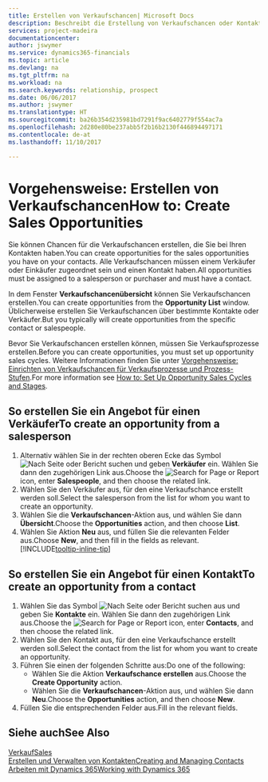 ```yaml
---
title: Erstellen von Verkaufschancen| Microsoft Docs
description: Beschreibt die Erstellung von Verkaufschancen oder Kontakten in Dynamics 365 Business edition.
services: project-madeira
documentationcenter: 
author: jswymer
ms.service: dynamics365-financials
ms.topic: article
ms.devlang: na
ms.tgt_pltfrm: na
ms.workload: na
ms.search.keywords: relationship, prospect
ms.date: 06/06/2017
ms.author: jswymer
ms.translationtype: HT
ms.sourcegitcommit: ba26b354d235981bd7291f9ac6402779f554ac7a
ms.openlocfilehash: 2d280e80be237abb5f2b16b2130f446894497171
ms.contentlocale: de-at
ms.lasthandoff: 11/10/2017

---
```

# <a name="how-to-create-sales-opportunities"></a><span data-ttu-id="f23ff-103">Vorgehensweise: Erstellen von Verkaufschancen</span><span class="sxs-lookup"><span data-stu-id="f23ff-103">How to: Create Sales Opportunities</span></span>
<span data-ttu-id="f23ff-104">Sie können Chancen für die Verkaufschancen erstellen, die Sie bei Ihren Kontakten haben.</span><span class="sxs-lookup"><span data-stu-id="f23ff-104">You can create opportunities for the sales opportunities you have on your contacts.</span></span> <span data-ttu-id="f23ff-105">Alle Verkaufschancen müssen einem Verkäufer oder Einkäufer zugeordnet sein und einen Kontakt haben.</span><span class="sxs-lookup"><span data-stu-id="f23ff-105">All opportunities must be assigned to a salesperson or purchaser and must have a contact.</span></span>

<span data-ttu-id="f23ff-106">In dem Fenster **Verkaufschancenübersicht** können Sie Verkaufschancen erstellen.</span><span class="sxs-lookup"><span data-stu-id="f23ff-106">You can create opportunities from the **Opportunity List** window.</span></span> <span data-ttu-id="f23ff-107">Üblicherweise erstellen Sie Verkaufschancen über bestimmte Kontakte oder Verkäufer.</span><span class="sxs-lookup"><span data-stu-id="f23ff-107">But you typically will create opportunities from the specific contact or salespeople.</span></span>

<span data-ttu-id="f23ff-108">Bevor Sie Verkaufschancen erstellen können, müssen Sie Verkaufsprozesse erstellen.</span><span class="sxs-lookup"><span data-stu-id="f23ff-108">Before you can create opportunities, you must set up opportunity sales cycles.</span></span> <span data-ttu-id="f23ff-109">Weitere Informationen finden Sie unter [Vorgehensweise: Einrichten von Verkaufschancen für Verkaufsprozesse und Prozess-Stufen](marketing-how-setup-opportunity-sales-cycles-stages.md).</span><span class="sxs-lookup"><span data-stu-id="f23ff-109">For more information see [How to: Set Up Opportunity Sales Cycles and Stages](marketing-how-setup-opportunity-sales-cycles-stages.md).</span></span>

## <a name="to-create-an-opportunity-from-a-salesperson"></a><span data-ttu-id="f23ff-110">So erstellen Sie ein Angebot für einen Verkäufer</span><span class="sxs-lookup"><span data-stu-id="f23ff-110">To create an opportunity from a salesperson</span></span>
1. <span data-ttu-id="f23ff-111">Alternativ wählen Sie in der rechten oberen Ecke das Symbol ![Nach Seite oder Bericht suchen](media/ui-search/search_small.png "Nach Seite oder Bericht suchen") und geben **Verkäufer** ein. Wählen Sie dann den zugehörigen Link aus.</span><span class="sxs-lookup"><span data-stu-id="f23ff-111">Choose the ![Search for Page or Report](media/ui-search/search_small.png "Search for Page or Report icon") icon, enter **Salespeople**, and then choose the related link.</span></span>
2. <span data-ttu-id="f23ff-112">Wählen Sie den Verkäufer aus, für den eine Verkaufschance erstellt werden soll.</span><span class="sxs-lookup"><span data-stu-id="f23ff-112">Select the salesperson from the list for whom you want to create an opportunity.</span></span>
3. <span data-ttu-id="f23ff-113">Wählen Sie die **Verkaufschancen**-Aktion aus, und wählen Sie dann **Übersicht**.</span><span class="sxs-lookup"><span data-stu-id="f23ff-113">Choose the **Opportunities** action, and then choose **List**.</span></span>
4. <span data-ttu-id="f23ff-114">Wählen Sie Aktion **Neu** aus, und füllen Sie die relevanten Felder aus.</span><span class="sxs-lookup"><span data-stu-id="f23ff-114">Choose **New**, and then fill in the fields as relevant.</span></span> [!INCLUDE[tooltip-inline-tip](includes/tooltip-inline-tip_md.md)]  



## <a name="to-create-an-opportunity-from-a-contact"></a><span data-ttu-id="f23ff-115">So erstellen Sie ein Angebot für einen Kontakt</span><span class="sxs-lookup"><span data-stu-id="f23ff-115">To create an opportunity from a contact</span></span>
1. <span data-ttu-id="f23ff-116">Wählen Sie das Symbol ![Nach Seite oder Bericht suchen](media/ui-search/search_small.png "Nach Seite oder Bericht suchen") aus und geben Sie **Kontakte** ein. Wählen Sie dann den zugehörigen Link aus.</span><span class="sxs-lookup"><span data-stu-id="f23ff-116">Choose the ![Search for Page or Report](media/ui-search/search_small.png "Search for Page or Report icon") icon, enter **Contacts**, and then choose the related link.</span></span>
2. <span data-ttu-id="f23ff-117">Wählen Sie den Kontakt aus, für den eine Verkaufschance erstellt werden soll.</span><span class="sxs-lookup"><span data-stu-id="f23ff-117">Select the contact from the list for whom you want to create an opportunity.</span></span>
3. <span data-ttu-id="f23ff-118">Führen Sie einen der folgenden Schritte aus:</span><span class="sxs-lookup"><span data-stu-id="f23ff-118">Do one of the following:</span></span>
   * <span data-ttu-id="f23ff-119">Wählen Sie die Aktion **Verkaufschance erstellen** aus.</span><span class="sxs-lookup"><span data-stu-id="f23ff-119">Choose the **Create Opportunity** action.</span></span>
   * <span data-ttu-id="f23ff-120">Wählen Sie die **Verkaufschancen**-Aktion aus, und wählen Sie dann **Neu**.</span><span class="sxs-lookup"><span data-stu-id="f23ff-120">Choose the  **Opportunities** action, and then choose **New**.</span></span>
4. <span data-ttu-id="f23ff-121">Füllen Sie die entsprechenden Felder aus.</span><span class="sxs-lookup"><span data-stu-id="f23ff-121">Fill in the relevant fields.</span></span>

## <a name="see-also"></a><span data-ttu-id="f23ff-122">Siehe auch</span><span class="sxs-lookup"><span data-stu-id="f23ff-122">See Also</span></span>
[<span data-ttu-id="f23ff-123">Verkauf</span><span class="sxs-lookup"><span data-stu-id="f23ff-123">Sales</span></span>](sales-manage-sales.md)  
[<span data-ttu-id="f23ff-124">Erstellen und Verwalten von Kontakten</span><span class="sxs-lookup"><span data-stu-id="f23ff-124">Creating and Managing Contacts</span></span>](marketing-contacts.md)  
[<span data-ttu-id="f23ff-125">Arbeiten mit Dynamics 365</span><span class="sxs-lookup"><span data-stu-id="f23ff-125">Working with Dynamics 365</span></span>](ui-work-product.md)

